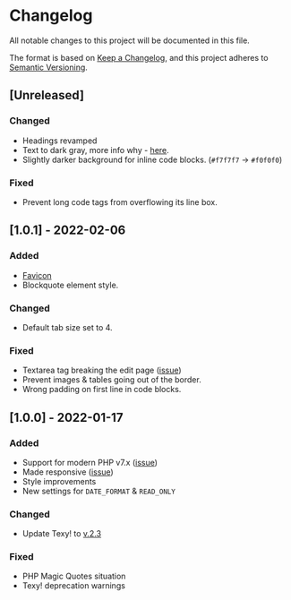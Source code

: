 # Changelog
All notable changes to this project will be documented in this file.

The format is based on [Keep a Changelog](https://keepachangelog.com/en/1.0.0/),
and this project adheres to [Semantic Versioning](https://semver.org/spec/v2.0.0.html).

## [Unreleased]

### Changed
- Headings revamped
- Text to dark gray, more info why - [here](https://uxmovement.com/content/why-you-should-never-use-pure-black-for-text-or-backgrounds/).
- Slightly darker background for inline code blocks. (`#f7f7f7` -> `#f0f0f0`)

### Fixed
- Prevent long code tags from overflowing its line box.

## [1.0.1] - 2022-02-06

### Added
- [Favicon](https://en.wikipedia.org/wiki/Favicon)
- Blockquote element style.

### Changed
- Default tab size set to 4.

### Fixed
- Textarea tag breaking the edit page ([issue](https://github.com/donvercety/WikWiki/issues/7))
- Prevent images & tables going out of the border.
- Wrong padding on first line in code blocks.

## [1.0.0] - 2022-01-17
### Added
- Support for modern PHP v7.x ([issue](https://github.com/donvercety/WikWiki/issues/1))
- Made responsive ([issue](https://github.com/donvercety/WikWiki/issues/4))
- Style improvements
- New settings for `DATE_FORMAT` & `READ_ONLY`

### Changed
- Update Texy! to [v.2.3](https://github.com/dg/texy/releases/tag/v2.3)

### Fixed
- PHP Magic Quotes situation
- Texy! deprecation warnings
